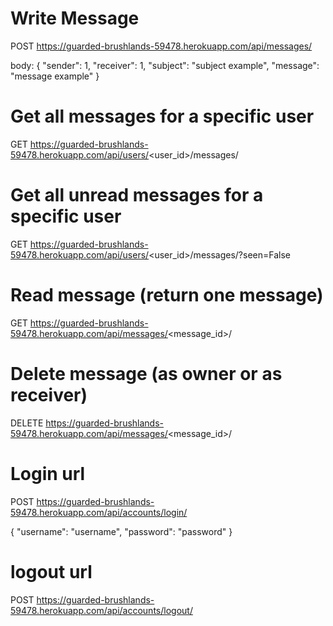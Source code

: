 # Write Message
POST https://guarded-brushlands-59478.herokuapp.com/api/messages/

body: 
{
  "sender": 1,
  "receiver": 1,
  "subject": "subject example",
  "message": "message example"
}

# Get all messages for a specific user 
GET https://guarded-brushlands-59478.herokuapp.com/api/users/<user_id>/messages/

# Get all unread messages for a specific user
GET https://guarded-brushlands-59478.herokuapp.com/api/users/<user_id>/messages/?seen=False

# Read message (return one message)
GET https://guarded-brushlands-59478.herokuapp.com/api/messages/<message_id>/

# Delete message (as owner or as receiver)
DELETE https://guarded-brushlands-59478.herokuapp.com/api/messages/<message_id>/

# Login url
POST https://guarded-brushlands-59478.herokuapp.com/api/accounts/login/

{
  "username": "username",
  "password": "password"
}

# logout url
POST https://guarded-brushlands-59478.herokuapp.com/api/accounts/logout/

